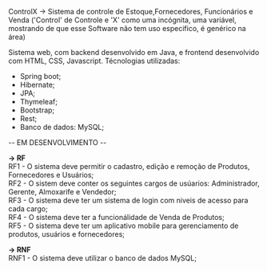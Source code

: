 ControlX -> Sistema de controle de Estoque,Fornecedores, Funcionários e Venda ('Control' de Controle e 'X' como uma incógnita, uma variável, mostrando de que esse Software não tem uso especifico, é genérico na área)

Sistema web, com backend desenvolvido em Java, e frontend desenvolvido com HTML, CSS, Javascript. Técnologias utilizadas:
- Spring boot;
- Hibernate;
- JPA;
- Thymeleaf;
- Bootstrap;
- Rest;
- Banco de dados: MySQL;

-- EM DESENVOLVIMENTO --

<b>-> RF</b><br>
RF1 - O sistema deve permitir o cadastro, edição e remoção de Produtos, Fornecedores e Usuários;<br>
RF2 - O sistem deve conter os seguintes cargos de usúarios: Administrador, Gerente, Almoxarife e Vendedor;<br>
RF3 - O sistema deve ter um sistema de login com niveis de acesso para cada cargo;<br>
RF4 - O sistema deve ter a funcionálidade de Venda de Produtos;<br>
RF5 - O sistema deve ter um aplicativo mobile para gerenciamento de produtos, usuários e fornecedores;<br>

<b>-> RNF</b><br>
RNF1 - O sistema deve utilizar o banco de dados MySQL;<br>

